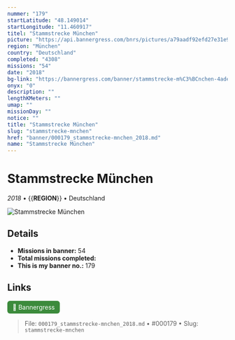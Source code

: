 ```yaml
---
nummer: "179"
startLatitude: "48.149014"
startLongitude: "11.460917"
titel: "Stammstrecke München"
picture: "https://api.bannergress.com/bnrs/pictures/a79aadf92efd27e31e9091eebee114de"
region: "München"
country: "Deutschland"
completed: "4308"
missions: "54"
date: "2018"
bg-link: "https://bannergress.com/banner/stammstrecke-m%C3%BCnchen-4ade"
onyx: "0"
description: ""
lengthKMeters: ""
umap: ""
missionDay: ""
notice: ""
title: "Stammstrecke München"
slug: "stammstrecke-mnchen"
href: "banner/000179_stammstrecke-mnchen_2018.md"
name: "Stammstrecke München"
---
```

# Stammstrecke München

*2018* • {{__REGION__}} • Deutschland

![Stammstrecke München](https://api.bannergress.com/bnrs/pictures/a79aadf92efd27e31e9091eebee114de)



## Details

- **Missions in banner:** 54
- **Total missions completed:** 
- **This is my banner no.:** 179





## Links
<a href="https://bannergress.com/banner/stammstrecke-m%C3%BCnchen-4ade" target="_blank" style="display:inline-block;margin-right:8px;padding:6px 12px;background:#3c8b3c;color:#fff;text-decoration:none;border-radius:6px;">🔗 Bannergress</a>



> File: `000179_stammstrecke-mnchen_2018.md` • #000179 • Slug: `stammstrecke-mnchen`
